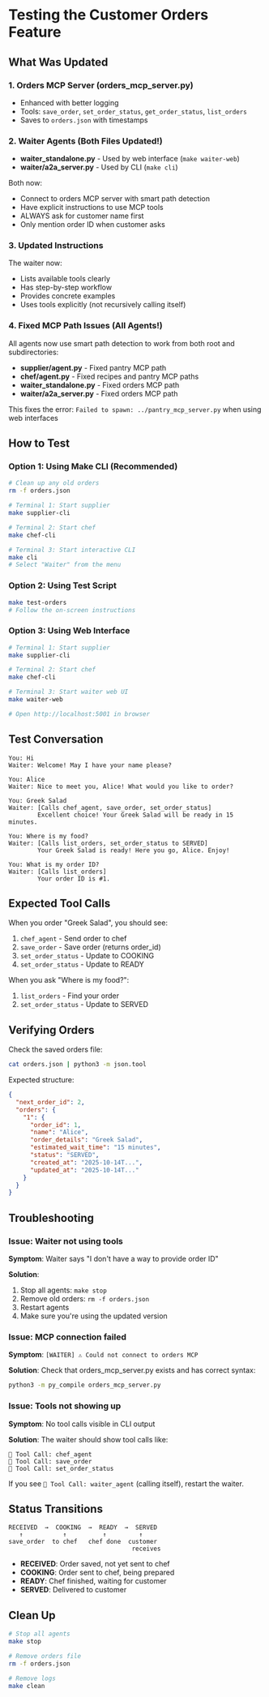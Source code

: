 # Testing the Customer Orders Feature

## What Was Updated

### 1. Orders MCP Server (orders_mcp_server.py)
- Enhanced with better logging
- Tools: `save_order`, `set_order_status`, `get_order_status`, `list_orders`
- Saves to `orders.json` with timestamps

### 2. Waiter Agents (Both Files Updated!)
- **waiter_standalone.py** - Used by web interface (`make waiter-web`)
- **waiter/a2a_server.py** - Used by CLI (`make cli`)

Both now:
- Connect to orders MCP server with smart path detection
- Have explicit instructions to use MCP tools
- ALWAYS ask for customer name first
- Only mention order ID when customer asks

### 3. Updated Instructions
The waiter now:
- Lists available tools clearly
- Has step-by-step workflow
- Provides concrete examples
- Uses tools explicitly (not recursively calling itself)

### 4. Fixed MCP Path Issues (All Agents!)
All agents now use smart path detection to work from both root and subdirectories:
- **supplier/agent.py** - Fixed pantry MCP path
- **chef/agent.py** - Fixed recipes and pantry MCP paths
- **waiter_standalone.py** - Fixed orders MCP path
- **waiter/a2a_server.py** - Fixed orders MCP path

This fixes the error: `Failed to spawn: ../pantry_mcp_server.py` when using web interfaces

## How to Test

### Option 1: Using Make CLI (Recommended)

```bash
# Clean up any old orders
rm -f orders.json

# Terminal 1: Start supplier
make supplier-cli

# Terminal 2: Start chef
make chef-cli

# Terminal 3: Start interactive CLI
make cli
# Select "Waiter" from the menu
```

### Option 2: Using Test Script

```bash
make test-orders
# Follow the on-screen instructions
```

### Option 3: Using Web Interface

```bash
# Terminal 1: Start supplier
make supplier-cli

# Terminal 2: Start chef
make chef-cli

# Terminal 3: Start waiter web UI
make waiter-web

# Open http://localhost:5001 in browser
```

## Test Conversation

```
You: Hi
Waiter: Welcome! May I have your name please?

You: Alice
Waiter: Nice to meet you, Alice! What would you like to order?

You: Greek Salad
Waiter: [Calls chef_agent, save_order, set_order_status]
        Excellent choice! Your Greek Salad will be ready in 15 minutes.

You: Where is my food?
Waiter: [Calls list_orders, set_order_status to SERVED]
        Your Greek Salad is ready! Here you go, Alice. Enjoy!

You: What is my order ID?
Waiter: [Calls list_orders]
        Your order ID is #1.
```

## Expected Tool Calls

When you order "Greek Salad", you should see:

1. `chef_agent` - Send order to chef
2. `save_order` - Save order (returns order_id)
3. `set_order_status` - Update to COOKING
4. `set_order_status` - Update to READY

When you ask "Where is my food?":

1. `list_orders` - Find your order
2. `set_order_status` - Update to SERVED

## Verifying Orders

Check the saved orders file:

```bash
cat orders.json | python3 -m json.tool
```

Expected structure:
```json
{
  "next_order_id": 2,
  "orders": {
    "1": {
      "order_id": 1,
      "name": "Alice",
      "order_details": "Greek Salad",
      "estimated_wait_time": "15 minutes",
      "status": "SERVED",
      "created_at": "2025-10-14T...",
      "updated_at": "2025-10-14T..."
    }
  }
}
```

## Troubleshooting

### Issue: Waiter not using tools
**Symptom**: Waiter says "I don't have a way to provide order ID"

**Solution**: 
1. Stop all agents: `make stop`
2. Remove old orders: `rm -f orders.json`
3. Restart agents
4. Make sure you're using the updated version

### Issue: MCP connection failed
**Symptom**: `[WAITER] ⚠️ Could not connect to orders MCP`

**Solution**: Check that orders_mcp_server.py exists and has correct syntax:
```bash
python3 -m py_compile orders_mcp_server.py
```

### Issue: Tools not showing up
**Symptom**: No tool calls visible in CLI output

**Solution**: The waiter should show tool calls like:
```
🔧 Tool Call: chef_agent
🔧 Tool Call: save_order
🔧 Tool Call: set_order_status
```

If you see `🔧 Tool Call: waiter_agent` (calling itself), restart the waiter.

## Status Transitions

```
RECEIVED  →  COOKING  →  READY  →  SERVED
   ↑           ↑          ↑         ↑
save_order  to chef   chef done  customer
                                  receives
```

- **RECEIVED**: Order saved, not yet sent to chef
- **COOKING**: Order sent to chef, being prepared
- **READY**: Chef finished, waiting for customer
- **SERVED**: Delivered to customer

## Clean Up

```bash
# Stop all agents
make stop

# Remove orders file
rm -f orders.json

# Remove logs
make clean
```
